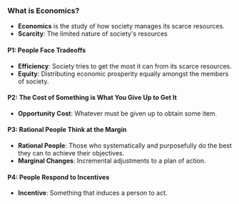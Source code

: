 ### What is Economics?
- **Economics** is the study of how society manages its scarce resources.
- **Scarcity**: The limited nature of society's resources
#### P1: People Face Tradeoffs
- **Efficiency**: Society tries to get the most it can from its scarce resources.
- **Equity**: Distributing economic prosperity equally amongst the members of society.
#### P2: The Cost of Something is What You Give Up to Get It
- **Opportunity Cost**: Whatever must be given up to obtain some item.
#### P3: Rational People Think at the Margin
- **Rational People**: Those who systematically and purposefully do the best they can to achieve their objectives.
- **Marginal Changes**: Incremental adjustments to a plan of action.
#### P4: People Respond to Incentives
- **Incentive**: Something that induces a person to act.
